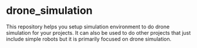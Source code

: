 # drone_simulation
This repository helps you setup simulation environment to do drone simulation for your projects. It can also be used to do other projects that just include simple robots but it is primarily focused on drone simulation.
